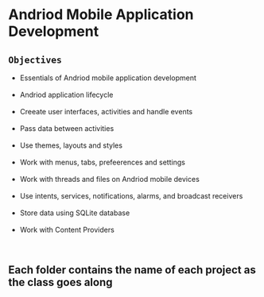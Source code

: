 # Andriod Mobile Application Development


## `Objectives`
<ul><li>Essentials of Andriod mobile application development</li> <br>
<li>Andriod application lifecycle</li> <br>
<li>Creeate user interfaces, activities and handle events</li> <br>
<li>Pass data between activities</li> <br>
<li>Use themes, layouts and styles</li> <br>
<li>Work with menus, tabs, prefeerences and settings</li> <br>
<li>Work with threads and files on Andriod mobile devices</li> <br>
<li>Use intents, services, notifications, alarms, and broadcast receivers</li> <br>
<li>Store data using SQLite database</li> <br>
<li>Work with Content Providers</li></ul> <br>

## Each folder contains the name of each project as the class goes along
